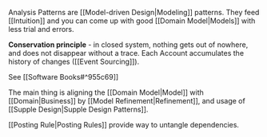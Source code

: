 Analysis Patterns are [[Model-driven Design|Modeling]] patterns. They feed [[Intuition]] and you can come up with good [[Domain Model|Models]] with less trial and errors.

**Conservation principle** - in closed system, nothing gets out of nowhere, and does not disappear without a trace. Each Account accumulates the history of changes ([[Event Sourcing]]).

See [[Software Books#^955c69]]

The main thing is aligning the [[Domain Model|Model]] with [[Domain|Business]] by [[Model Refinement|Refinement]], and usage of [[Supple Design|Supple Design Patterns]].

[[Posting Rule|Posting Rules]] provide way to untangle dependencies.